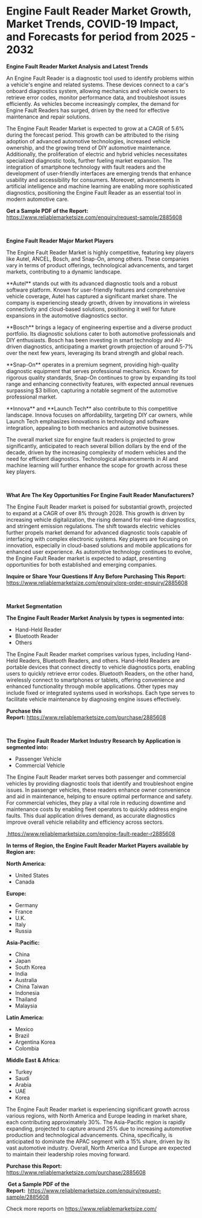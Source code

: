 <p><h1>Engine Fault Reader Market Growth, Market Trends, COVID-19 Impact, and Forecasts for period from 2025 - 2032</h1></p><p><strong>Engine Fault Reader Market Analysis and Latest Trends</strong></p>
<p><p>An Engine Fault Reader is a diagnostic tool used to identify problems within a vehicle's engine and related systems. These devices connect to a car's onboard diagnostics system, allowing mechanics and vehicle owners to retrieve error codes, monitor performance data, and troubleshoot issues efficiently. As vehicles become increasingly complex, the demand for Engine Fault Readers has surged, driven by the need for effective maintenance and repair solutions.</p><p>The Engine Fault Reader Market is expected to grow at a CAGR of 5.6% during the forecast period. This growth can be attributed to the rising adoption of advanced automotive technologies, increased vehicle ownership, and the growing trend of DIY automotive maintenance. Additionally, the proliferation of electric and hybrid vehicles necessitates specialized diagnostic tools, further fueling market expansion. The integration of smartphone technology with fault readers and the development of user-friendly interfaces are emerging trends that enhance usability and accessibility for consumers. Moreover, advancements in artificial intelligence and machine learning are enabling more sophisticated diagnostics, positioning the Engine Fault Reader as an essential tool in modern automotive care.</p></p>
<p><strong>Get a Sample PDF of the Report:&nbsp;</strong> <a href="https://www.reliablemarketsize.com/enquiry/request-sample/2885608?utm_campaign=2337&utm_medium=2&utm_source=Github&utm_content=ia&utm_term=13032025&utm_id=engine-fault-reader">https://www.reliablemarketsize.com/enquiry/request-sample/2885608</a></p>
<p>&nbsp;</p>
<p><strong>Engine Fault Reader Major Market Players</strong></p>
<p><p>The Engine Fault Reader Market is highly competitive, featuring key players like Autel, ANCEL, Bosch, and Snap-On, among others. These companies vary in terms of product offerings, technological advancements, and target markets, contributing to a dynamic landscape.</p><p>**Autel** stands out with its advanced diagnostic tools and a robust software platform. Known for user-friendly features and comprehensive vehicle coverage, Autel has captured a significant market share. The company is experiencing steady growth, driven by innovations in wireless connectivity and cloud-based solutions, positioning it well for future expansions in the automotive diagnostics sector.</p><p>**Bosch** brings a legacy of engineering expertise and a diverse product portfolio. Its diagnostic solutions cater to both automotive professionals and DIY enthusiasts. Bosch has been investing in smart technology and AI-driven diagnostics, anticipating a market growth projection of around 5-7% over the next few years, leveraging its brand strength and global reach.</p><p>**Snap-On** operates in a premium segment, providing high-quality diagnostic equipment that serves professional mechanics. Known for rigorous quality standards, Snap-On continues to grow by expanding its tool range and enhancing connectivity features, with expected annual revenues surpassing $3 billion, capturing a notable segment of the automotive professional market.</p><p>**Innova** and **Launch Tech** also contribute to this competitive landscape. Innova focuses on affordability, targeting DIY car owners, while Launch Tech emphasizes innovations in technology and software integration, appealing to both mechanics and automotive businesses. </p><p>The overall market size for engine fault readers is projected to grow significantly, anticipated to reach several billion dollars by the end of the decade, driven by the increasing complexity of modern vehicles and the need for efficient diagnostics. Technological advancements in AI and machine learning will further enhance the scope for growth across these key players.</p></p>
<p>&nbsp;</p>
<p><strong>What Are The Key Opportunities For Engine Fault Reader Manufacturers?</strong></p>
<p><p>The Engine Fault Reader market is poised for substantial growth, projected to expand at a CAGR of over 8% through 2028. This growth is driven by increasing vehicle digitalization, the rising demand for real-time diagnostics, and stringent emission regulations. The shift towards electric vehicles further propels market demand for advanced diagnostic tools capable of interfacing with complex electronic systems. Key players are focusing on innovation, especially in cloud-based solutions and mobile applications for enhanced user experience. As automotive technology continues to evolve, the Engine Fault Reader market is expected to adapt, presenting opportunities for both established and emerging companies.</p></p>
<p><strong>Inquire or Share Your Questions If Any Before Purchasing This Report:</strong> <a href="https://www.reliablemarketsize.com/enquiry/pre-order-enquiry/2885608?utm_campaign=2337&utm_medium=2&utm_source=Github&utm_content=ia&utm_term=13032025&utm_id=engine-fault-reader">https://www.reliablemarketsize.com/enquiry/pre-order-enquiry/2885608</a></p>
<p>&nbsp;</p>
<p><strong>Market Segmentation</strong></p>
<p><strong>The Engine Fault Reader Market Analysis by types is segmented into:</strong></p>
<p><ul><li>Hand-Held Reader</li><li>Bluetooth Reader</li><li>Others</li></ul></p>
<p><p>The Engine Fault Reader market comprises various types, including Hand-Held Readers, Bluetooth Readers, and others. Hand-Held Readers are portable devices that connect directly to vehicle diagnostics ports, enabling users to quickly retrieve error codes. Bluetooth Readers, on the other hand, wirelessly connect to smartphones or tablets, offering convenience and enhanced functionality through mobile applications. Other types may include fixed or integrated systems used in workshops. Each type serves to facilitate vehicle maintenance by diagnosing engine issues effectively.</p></p>
<p><strong>Purchase this Report:&nbsp;</strong><a href="https://www.reliablemarketsize.com/purchase/2885608?utm_campaign=2337&utm_medium=2&utm_source=Github&utm_content=ia&utm_term=13032025&utm_id=engine-fault-reader">https://www.reliablemarketsize.com/purchase/2885608</a></p>
<p>&nbsp;</p>
<p><strong>The Engine Fault Reader Market Industry Research by Application is segmented into:</strong></p>
<p><ul><li>Passenger Vehicle</li><li>Commercial Vehicle</li></ul></p>
<p><p>The Engine Fault Reader market serves both passenger and commercial vehicles by providing diagnostic tools that identify and troubleshoot engine issues. In passenger vehicles, these readers enhance owner convenience and aid in maintenance, helping to ensure optimal performance and safety. For commercial vehicles, they play a vital role in reducing downtime and maintenance costs by enabling fleet operators to quickly address engine faults. This dual application drives demand, as accurate diagnostics improve overall vehicle reliability and efficiency across sectors.</p></p>
<p><a href="https://www.reliablemarketsize.com/engine-fault-reader-r2885608?utm_campaign=2337&utm_medium=2&utm_source=Github&utm_content=ia&utm_term=13032025&utm_id=engine-fault-reader">&nbsp;https://www.reliablemarketsize.com/engine-fault-reader-r2885608</a></p>
<p><strong>In terms of Region, the Engine Fault Reader Market Players available by Region are:</strong></p>
<p>
    <p> <strong> North America: </strong>
        <ul>
            <li>United States</li>
            <li>Canada</li>
        </ul>
        </p> 
    <p> <strong> Europe: </strong>
        <ul>
            <li>Germany</li>
            <li>France</li>
            <li>U.K.</li>
            <li>Italy</li>
            <li>Russia</li>
        </ul>
        </p> 
    <p> <strong> Asia-Pacific: </strong>
        <ul>
            <li>China</li>
            <li>Japan</li>
            <li>South Korea</li>
            <li>India</li>
            <li>Australia</li>
            <li>China Taiwan</li>
            <li>Indonesia</li>
            <li>Thailand</li>
            <li>Malaysia</li>
        </ul>
        </p> 
    <p> <strong> Latin America: </strong>
        <ul>
            <li>Mexico</li>
            <li>Brazil</li>
            <li>Argentina Korea</li>
            <li>Colombia</li>
        </ul>
        </p> 
    <p> <strong> Middle East & Africa: </strong>
        <ul>
            <li>Turkey</li>
            <li>Saudi</li>
            <li>Arabia</li>
            <li>UAE</li>
            <li>Korea</li>
        </ul>
    </p>
    </p>
<p><p>The Engine Fault Reader market is experiencing significant growth across various regions, with North America and Europe leading in market share, each contributing approximately 30%. The Asia-Pacific region is rapidly expanding, projected to capture around 25% due to increasing automotive production and technological advancements. China, specifically, is anticipated to dominate the APAC segment with a 15% share, driven by its vast automotive industry. Overall, North America and Europe are expected to maintain their leadership roles moving forward.</p></p>
<p><strong>Purchase this Report: </strong><a href="https://www.reliablemarketsize.com/purchase/2885608?utm_campaign=2337&utm_medium=2&utm_source=Github&utm_content=ia&utm_term=13032025&utm_id=engine-fault-reader">https://www.reliablemarketsize.com/purchase/2885608</a></p>
<p>&nbsp;<strong>Get a Sample PDF of the Report:&nbsp;&nbsp;</strong><a href="https://www.reliablemarketsize.com/enquiry/request-sample/2885608?utm_campaign=2337&utm_medium=2&utm_source=Github&utm_content=ia&utm_term=13032025&utm_id=engine-fault-reader">https://www.reliablemarketsize.com/enquiry/request-sample/2885608</a></p>
<p><strong></strong></p>
<p>Check more reports on <a href="https://www.reliablemarketsize.com/?utm_campaign=2337&utm_medium=2&utm_source=Github&utm_content=ia&utm_term=13032025&utm_id=engine-fault-reader">https://www.reliablemarketsize.com/</a></p>